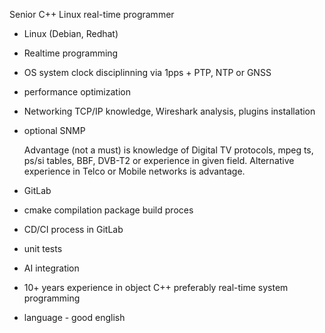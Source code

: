 Senior C++ Linux real-time programmer

* Linux (Debian, Redhat)  
* Realtime programming  
* OS system clock disciplinning via 1pps \+ PTP, NTP or GNSS  
* performance optimization  
* Networking TCP/IP knowledge, Wireshark analysis, plugins installation  
* optional SNMP


  Advantage (not a must) is knowledge of Digital TV protocols, mpeg ts, ps/si tables, BBF, DVB-T2 or experience in given field. Alternative experience in Telco or Mobile networks is advantage.


* GitLab  
* cmake compilation package build proces  
* CD/CI process in GitLab  
* unit tests  
* AI integration


* 10+ years experience in object C++ preferably real-time system programming  
* language \- good english


